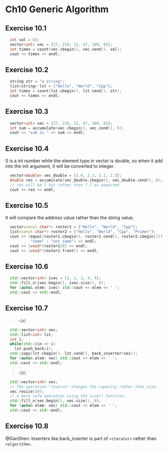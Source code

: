 # Ch10 Generic Algorithm 

## Exercise 10.1
```cpp
  int val = 83;
  vector<int> vec = {27, 210, 12, 47, 109, 83};
  int times = count(vec.cbegin(), vec.cend(), val);
  cout << times << endl;
```

## Exercise 10.2
```cpp
  string str = "a string";
  list<string> lst = {"Hello", "World", "Cpp"};
  int times = count(lst.cbegin(), lst.cend(), str);
  cout << times << endl;
```

## Exercise 10.3
```cpp
  vector<int> vec = {27, 210, 12, 47, 109, 83};
  int sum = accumulate(vec.cbegin(), vec.cend(), 0);
  cout << "sum is " << sum << endl;
```

## Exercise 10.4
0 is a int number while the element type in vector<double> is double, 
so when it add into the init argument, it will be converted to integer.
```cpp
  vector<double> vec_double = {1.0, 2.3, 2.1, 2.3};
  double res = accumulate(vec_double.cbegin(), vec_double.cend(), 0);
  // res will be 7 but rather than 7.7 as expected
  cout << res << endl;
```

## Exercise 10.5
It will compare the address value rather than the string value.
```cpp
  vector<const char*> roster1 = {"Hello", "World", "Cpp"};
  list<const char*> roster2 = {"Hello", "World", "Cpp", "Primer"};
  cout << (equal(roster1.cbegin(), roster1.cend(), roster2.cbegin())?
           "same" : "not same") << endl;
  cout << (void*)roster1[0] << endl;
  cout << (void*)roster2.front() << endl;
```

## Exercise 10.6
```cpp
  std::vector<int> ivec = {1, 2, 3, 4, 5};
  std::fill_n(ivec.begin(), ivec.size(), 0);
  for (auto& elem: ivec) std::cout << elem << ' ';
  std::cout << std::endl;
```

## Exercise 10.7
>-(a)
```cpp
  std::vector<int> vec;
  std::list<int> lst;
  int i;
  while(std::cin >> i)
    lst.push_back(i);
  std::copy(lst.cbegin(), lst.cend(), back_inserter(vec));
  for (auto& elem: vec) std::cout << elem << ' ';
  std::cout << std::endl;
```

>-(b)
```cpp
  std::vector<int> vec;
  // The operation "reserve" changes the capacity rather than size.
  vec.resize(10);
  // a more safe operation using the size() function.
  std::fill_n(vec.begin(), vec.size(), 0);
  for (auto& elem: vec) std::cout << elem << ' ';
  std::cout << std::endl;
```

## Exercise 10.8
@GanShen:
Inserters like back_inserter is part of `<iterator>` rather than `<algorithm>`.